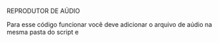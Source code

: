 REPRODUTOR DE AÚDIO

Para esse código funcionar você deve adicionar o arquivo de aúdio na mesma pasta do script e 
